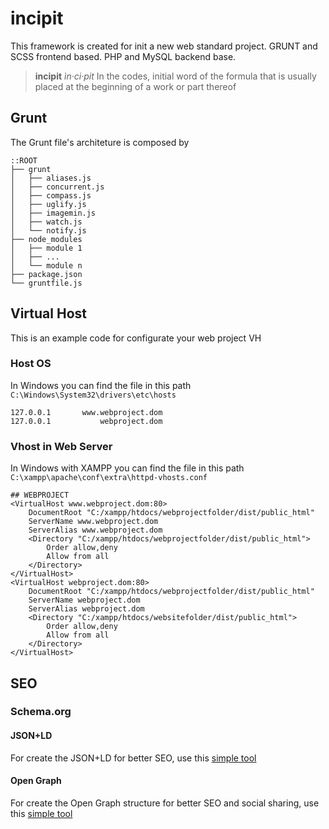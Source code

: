# incipit
This framework is created for init a new web standard project.
GRUNT and SCSS frontend based.
PHP and MySQL backend base.

> **incipit**
> *ìn·ci·pit*
> In the codes, initial word of the formula
> that is usually placed at the beginning of a work or part thereof

## Grunt
The Grunt file's architeture is composed by
```
::ROOT
├── grunt
│   ├── aliases.js
│   ├── concurrent.js
│   ├── compass.js
│   ├── uglify.js
│   ├── imagemin.js
│   ├── watch.js
│   └── notify.js
├── node_modules
│   ├── module 1
│   ├── ...
│   └── module n
├── package.json
└── gruntfile.js
```

## Virtual Host
This is an example code for configurate your web project VH
### Host OS
In Windows you can find the file in this path `C:\Windows\System32\drivers\etc\hosts`
```
127.0.0.1       www.webproject.dom
127.0.0.1           webproject.dom
```
### Vhost in Web Server
In Windows with XAMPP you can find the file in this path `C:\xampp\apache\conf\extra\httpd-vhosts.conf `
```
## WEBPROJECT
<VirtualHost www.webproject.dom:80>
    DocumentRoot "C:/xampp/htdocs/webprojectfolder/dist/public_html"
    ServerName www.webproject.dom
    ServerAlias www.webproject.dom
    <Directory "C:/xampp/htdocs/webprojectfolder/dist/public_html">
        Order allow,deny
        Allow from all
    </Directory>
</VirtualHost>
<VirtualHost webproject.dom:80>
    DocumentRoot "C:/xampp/htdocs/webprojectfolder/dist/public_html"
    ServerName webproject.dom
    ServerAlias webproject.dom
    <Directory "C:/xampp/htdocs/websitefolder/dist/public_html">
        Order allow,deny
        Allow from all
    </Directory>
</VirtualHost>
```

## SEO
### Schema.org
#### JSON+LD
For create the JSON+LD for better SEO, use this [simple tool](http://json-ld.org/playground/)
#### Open Graph
For create the Open Graph structure for better SEO and social sharing, use this [simple tool](http://www.metataggenerator.org/open-graph-meta-tags/)
